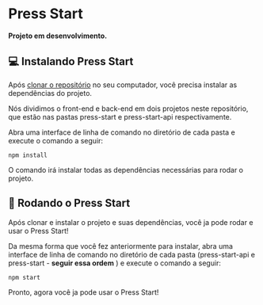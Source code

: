 <!-- Este README foi baseado neste template: https://github.com/iuricode/readme-template/blob/main/README-repository/iuricode.md
Fique a vontade para conferir!-->

# Press Start
**Projeto em desenvolvimento.**

## 💻 Instalando Press Start
Após [clonar o repositório](https://docs.github.com/pt/repositories/creating-and-managing-repositories/cloning-a-repository) no seu computador, você precisa instalar as dependências do projeto.

Nós dividimos o front-end e back-end em dois projetos neste repositório, que estão nas pastas press-start e press-start-api respectivamente.

Abra uma interface de linha de comando no diretório de cada pasta e execute o comando a seguir:
```
npm install
```
O comando irá instalar todas as dependências necessárias para rodar o projeto.
## 🚀 Rodando o Press Start
Após clonar e instalar o projeto e suas dependências, você ja pode rodar e usar o Press Start!

Da mesma forma que você fez anteriormente para instalar, abra uma interface de linha de comando no diretório de cada pasta (press-start-api e press-start - **seguir essa ordem** ) e execute o comando a seguir:
```
npm start
```
Pronto, agora você ja pode usar o Press Start!